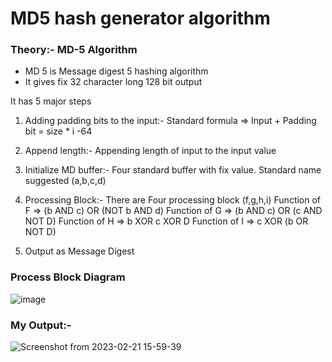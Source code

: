 # MD5 hash generator algorithm

### Theory:- MD-5 Algorithm 
- MD 5 is Message digest 5 hashing algorithm
- It gives fix 32 character long 128 bit output

It has 5 major steps
1) Adding padding bits to the input:-
  Standard formula => Input + Padding bit = size * i -64

2) Append length:-
  Appending length of input to the input value

3) Initialize MD buffer:-
  Four standard buffer with fix value.
  Standard name suggested (a,b,c,d)

4) Processing Block:-
  There are Four processing block (f,g,h,i)
  Function of F => (b AND c) OR (NOT b AND d)
  Function of G => (b AND c) OR (c AND NOT D)
  Function of H => b XOR c XOR D
  Function of I => c XOR (b OR NOT D)

5) Output as Message Digest

### Process Block Diagram
![image](https://user-images.githubusercontent.com/122250819/220319560-8894448e-6829-400e-8d47-599c9c3ceff5.png)


### My Output:-
![Screenshot from 2023-02-21 15-59-39](https://user-images.githubusercontent.com/122250819/220319874-f0229756-131c-4f84-98d8-c2eb6bf7efda.png)
